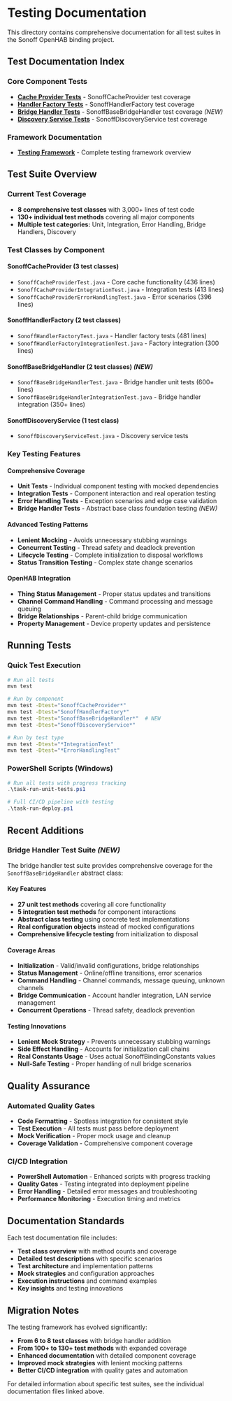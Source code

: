 # Testing Documentation

This directory contains comprehensive documentation for all test suites in the Sonoff OpenHAB binding project.

## Test Documentation Index

### Core Component Tests
- **[Cache Provider Tests](cache-provider-tests.md)** - SonoffCacheProvider test coverage
- **[Handler Factory Tests](handler-factory-tests.md)** - SonoffHandlerFactory test coverage
- **[Bridge Handler Tests](bridge-handler-tests.md)** - SonoffBaseBridgeHandler test coverage *(NEW)*
- **[Discovery Service Tests](discovery-service-tests.md)** - SonoffDiscoveryService test coverage

### Framework Documentation
- **[Testing Framework](../development/testing-framework.md)** - Complete testing framework overview

## Test Suite Overview

### Current Test Coverage
- **8 comprehensive test classes** with 3,000+ lines of test code
- **130+ individual test methods** covering all major components
- **Multiple test categories:** Unit, Integration, Error Handling, Bridge Handlers, Discovery

### Test Classes by Component

#### SonoffCacheProvider (3 test classes)
- `SonoffCacheProviderTest.java` - Core cache functionality (436 lines)
- `SonoffCacheProviderIntegrationTest.java` - Integration tests (413 lines)
- `SonoffCacheProviderErrorHandlingTest.java` - Error scenarios (396 lines)

#### SonoffHandlerFactory (2 test classes)
- `SonoffHandlerFactoryTest.java` - Handler factory tests (481 lines)
- `SonoffHandlerFactoryIntegrationTest.java` - Factory integration (300 lines)

#### SonoffBaseBridgeHandler (2 test classes) *(NEW)*
- `SonoffBaseBridgeHandlerTest.java` - Bridge handler unit tests (600+ lines)
- `SonoffBaseBridgeHandlerIntegrationTest.java` - Bridge handler integration (350+ lines)

#### SonoffDiscoveryService (1 test class)
- `SonoffDiscoveryServiceTest.java` - Discovery service tests

### Key Testing Features

#### Comprehensive Coverage
- **Unit Tests** - Individual component testing with mocked dependencies
- **Integration Tests** - Component interaction and real operation testing
- **Error Handling Tests** - Exception scenarios and edge case validation
- **Bridge Handler Tests** - Abstract base class foundation testing *(NEW)*

#### Advanced Testing Patterns
- **Lenient Mocking** - Avoids unnecessary stubbing warnings
- **Concurrent Testing** - Thread safety and deadlock prevention
- **Lifecycle Testing** - Complete initialization to disposal workflows
- **Status Transition Testing** - Complex state change scenarios

#### OpenHAB Integration
- **Thing Status Management** - Proper status updates and transitions
- **Channel Command Handling** - Command processing and message queuing
- **Bridge Relationships** - Parent-child bridge communication
- **Property Management** - Device property updates and persistence

## Running Tests

### Quick Test Execution
```bash
# Run all tests
mvn test

# Run by component
mvn test -Dtest="SonoffCacheProvider*"
mvn test -Dtest="SonoffHandlerFactory*"
mvn test -Dtest="SonoffBaseBridgeHandler*"  # NEW
mvn test -Dtest="SonoffDiscoveryService*"

# Run by test type
mvn test -Dtest="*IntegrationTest"
mvn test -Dtest="*ErrorHandlingTest"
```

### PowerShell Scripts (Windows)
```powershell
# Run all tests with progress tracking
.\task-run-unit-tests.ps1

# Full CI/CD pipeline with testing
.\task-run-deploy.ps1
```

## Recent Additions

### Bridge Handler Test Suite *(NEW)*
The bridge handler test suite provides comprehensive coverage for the `SonoffBaseBridgeHandler` abstract class:

#### Key Features
- **27 unit test methods** covering all core functionality
- **5 integration test methods** for component interactions
- **Abstract class testing** using concrete test implementations
- **Real configuration objects** instead of mocked configurations
- **Comprehensive lifecycle testing** from initialization to disposal

#### Coverage Areas
- **Initialization** - Valid/invalid configurations, bridge relationships
- **Status Management** - Online/offline transitions, error scenarios
- **Command Handling** - Channel commands, message queuing, unknown channels
- **Bridge Communication** - Account handler integration, LAN service management
- **Concurrent Operations** - Thread safety, deadlock prevention

#### Testing Innovations
- **Lenient Mock Strategy** - Prevents unnecessary stubbing warnings
- **Side Effect Handling** - Accounts for initialization call chains
- **Real Constants Usage** - Uses actual SonoffBindingConstants values
- **Null-Safe Testing** - Proper handling of null bridge scenarios

## Quality Assurance

### Automated Quality Gates
- **Code Formatting** - Spotless integration for consistent style
- **Test Execution** - All tests must pass before deployment
- **Mock Verification** - Proper mock usage and cleanup
- **Coverage Validation** - Comprehensive component coverage

### CI/CD Integration
- **PowerShell Automation** - Enhanced scripts with progress tracking
- **Quality Gates** - Testing integrated into deployment pipeline
- **Error Handling** - Detailed error messages and troubleshooting
- **Performance Monitoring** - Execution timing and metrics

## Documentation Standards

Each test documentation file includes:
- **Test class overview** with method counts and coverage
- **Detailed test descriptions** with specific scenarios
- **Test architecture** and implementation patterns
- **Mock strategies** and configuration approaches
- **Execution instructions** and command examples
- **Key insights** and testing innovations

## Migration Notes

The testing framework has evolved significantly:
- **From 6 to 8 test classes** with bridge handler addition
- **From 100+ to 130+ test methods** with expanded coverage
- **Enhanced documentation** with detailed component coverage
- **Improved mock strategies** with lenient mocking patterns
- **Better CI/CD integration** with quality gates and automation

For detailed information about specific test suites, see the individual documentation files linked above.
